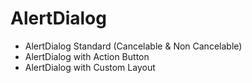 # AlertDialog
- AlertDialog Standard (Cancelable & Non Cancelable)
- AlertDialog with Action Button
- AlertDialog with Custom Layout